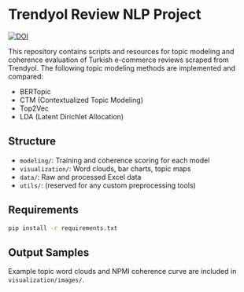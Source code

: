 
# Trendyol Review NLP Project

[![DOI](https://zenodo.org/badge/DOI/10.5281/zenodo.15655012.svg)](https://doi.org/10.5281/zenodo.15655012)

This repository contains scripts and resources for topic modeling and coherence evaluation of Turkish e-commerce reviews scraped from Trendyol. The following topic modeling methods are implemented and compared:

- BERTopic
- CTM (Contextualized Topic Modeling)
- Top2Vec
- LDA (Latent Dirichlet Allocation)

## Structure

- `modeling/`: Training and coherence scoring for each model
- `visualization/`: Word clouds, bar charts, topic maps
- `data/`: Raw and processed Excel data
- `utils/`: (reserved for any custom preprocessing tools)

## Requirements

```bash
pip install -r requirements.txt
```

## Output Samples

Example topic word clouds and NPMI coherence curve are included in `visualization/images/`.
